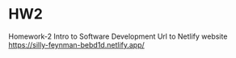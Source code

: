 # HW2
Homework-2 Intro to Software Development
Url to Netlify website https://silly-feynman-bebd1d.netlify.app/
